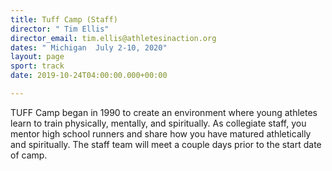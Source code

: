 ```yaml
---
title: Tuff Camp (Staff)
director: " Tim Ellis"
director_email: tim.ellis@athletesinaction.org
dates: " Michigan  July 2-10, 2020"
layout: page
sport: track
date: 2019-10-24T04:00:00.000+00:00

---
```

TUFF Camp began in 1990 to create an environment where young athletes learn to train physically, mentally, and spiritually. As collegiate staff, you mentor high school runners and share how you have matured athletically and spiritually. The staff team will meet a couple days prior to the start date of camp.